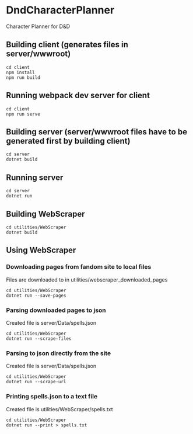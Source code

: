 # DndCharacterPlanner

Character Planner for D&D


## Building client (generates files in server/wwwroot)
```
cd client
npm install
npm run build
```

## Running webpack dev server for client
```
cd client
npm run serve
```


## Building server (server/wwwroot files have to be generated first by building client)
```
cd server
dotnet build
```

## Running server
```
cd server
dotnet run
```


## Building WebScraper
```
cd utilities/WebScraper
dotnet build
```


## Using WebScraper

### Downloading pages from fandom site to local files
Files are downloaded to in utilities/webscraper_downloaded_pages
```
cd utilities/WebScraper
dotnet run --save-pages
```

### Parsing downloaded pages to json
Created file is server/Data/spells.json
```
cd utilities/WebScraper
dotnet run --scrape-files
```

### Parsing to json directly from the site
Created file is server/Data/spells.json
```
cd utilities/WebScraper
dotnet run --scrape-url
```

### Printing spells.json to a text file
Created file is utilities/WebScraper/spells.txt
```
cd utilities/WebScraper
dotnet run --print > spells.txt
```
